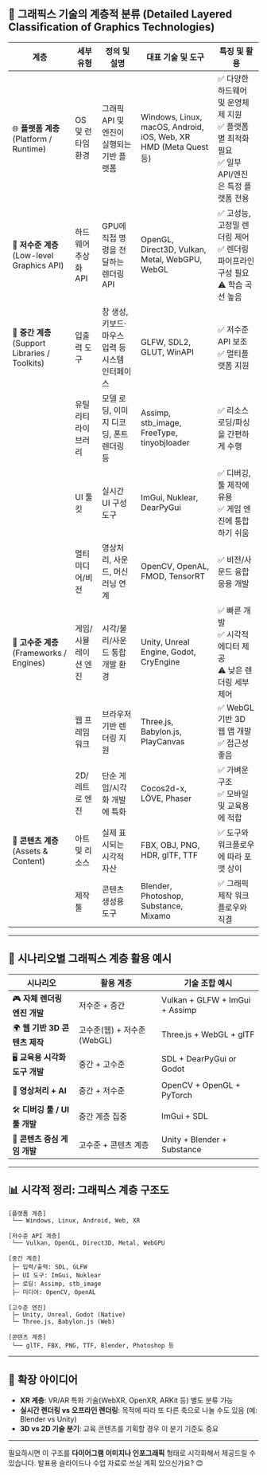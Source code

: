 ## 🎯 그래픽스 기술의 계층적 분류 (Detailed Layered Classification of Graphics Technologies)

| **계층** | **세부 유형** | **정의 및 설명** | **대표 기술 및 도구** | **특징 및 활용** |
|----------|---------------|------------------|------------------------|------------------|
| 🌐 **플랫폼 계층**<br>(Platform / Runtime) | OS 및 런타임 환경 | 그래픽 API 및 엔진이 실행되는 기반 플랫폼 | Windows, Linux, macOS, Android, iOS, Web, XR HMD (Meta Quest 등) | ✅ 다양한 하드웨어 및 운영체제 지원<br>✅ 플랫폼별 최적화 필요<br>✅ 일부 API/엔진은 특정 플랫폼 전용 |
| 🔧 **저수준 계층**<br>(Low-level Graphics API) | 하드웨어 추상화 API | GPU에 직접 명령을 전달하는 렌더링 API | OpenGL, Direct3D, Vulkan, Metal, WebGPU, WebGL | ✅ 고성능, 고정밀 렌더링 제어<br>✅ 렌더링 파이프라인 구성 필요<br>⚠️ 학습 곡선 높음 |
| 🧰 **중간 계층**<br>(Support Libraries / Toolkits) | 입출력 도구 | 창 생성, 키보드·마우스 입력 등 시스템 인터페이스 | GLFW, SDL2, GLUT, WinAPI | ✅ 저수준 API 보조<br>✅ 멀티플랫폼 지원 |
|  | 유틸리티 라이브러리 | 모델 로딩, 이미지 디코딩, 폰트 렌더링 등 | Assimp, stb_image, FreeType, tinyobjloader | ✅ 리소스 로딩/파싱을 간편하게 수행 |
|  | UI 툴킷 | 실시간 UI 구성 도구 | ImGui, Nuklear, DearPyGui | ✅ 디버깅, 툴 제작에 유용<br>✅ 게임 엔진에 통합하기 쉬움 |
|  | 멀티미디어/비전 | 영상처리, 사운드, 머신러닝 연계 | OpenCV, OpenAL, FMOD, TensorRT | ✅ 비전/사운드 융합 응용 개발 |
| 🧱 **고수준 계층**<br>(Frameworks / Engines) | 게임/시뮬레이션 엔진 | 시각/물리/사운드 통합 개발 환경 | Unity, Unreal Engine, Godot, CryEngine | ✅ 빠른 개발<br>✅ 시각적 에디터 제공<br>⚠️ 낮은 렌더링 세부 제어 |
|  | 웹 프레임워크 | 브라우저 기반 렌더링 지원 | Three.js, Babylon.js, PlayCanvas | ✅ WebGL 기반 3D 웹 앱 개발<br>✅ 접근성 좋음 |
|  | 2D/레트로 엔진 | 단순 게임/시각화 개발에 특화 | Cocos2d-x, LÖVE, Phaser | ✅ 가벼운 구조<br>✅ 모바일 및 교육용에 적합 |
| 🎨 **콘텐츠 계층**<br>(Assets & Content) | 아트 및 리소스 | 실제 표시되는 시각적 자산 | FBX, OBJ, PNG, HDR, glTF, TTF | ✅ 도구와 워크플로우에 따라 포맷 상이 |
|  | 제작툴 | 콘텐츠 생성용 도구 | Blender, Photoshop, Substance, Mixamo | ✅ 그래픽 제작 워크플로우와 직결 |

---

## 🧭 시나리오별 그래픽스 계층 활용 예시

| **시나리오** | 활용 계층 | 기술 조합 예시 |
|--------------|-----------|----------------|
| 🎮 **자체 렌더링 엔진 개발** | 저수준 + 중간 | Vulkan + GLFW + ImGui + Assimp |
| 🌍 **웹 기반 3D 콘텐츠 제작** | 고수준(웹) + 저수준(WebGL) | Three.js + WebGL + glTF |
| 🖥️ **교육용 시각화 도구 개발** | 중간 + 고수준 | SDL + DearPyGui or Godot |
| 🧠 **영상처리 + AI** | 중간 + 저수준 | OpenCV + OpenGL + PyTorch |
| 🛠️ **디버깅 툴 / UI 툴 개발** | 중간 계층 집중 | ImGui + SDL |
| 🎨 **콘텐츠 중심 게임 개발** | 고수준 + 콘텐츠 계층 | Unity + Blender + Substance |

---

## 📊 시각적 정리: 그래픽스 계층 구조도
```
[플랫폼 계층]
 └── Windows, Linux, Android, Web, XR

[저수준 API 계층]
 └── Vulkan, OpenGL, Direct3D, Metal, WebGPU

[중간 계층]
 ├─ 입력/출력: SDL, GLFW
 ├─ UI 도구: ImGui, Nuklear
 ├─ 로딩: Assimp, stb_image
 ├─ 미디어: OpenCV, OpenAL

[고수준 엔진]
 ├─ Unity, Unreal, Godot (Native)
 └─ Three.js, Babylon.js (Web)

[콘텐츠 계층]
 └── glTF, FBX, PNG, TTF, Blender, Photoshop 등
```

---

## 🧩 확장 아이디어

- **XR 계층**: VR/AR 특화 기술(WebXR, OpenXR, ARKit 등) 별도 분류 가능
- **실시간 렌더링 vs 오프라인 렌더링**: 목적에 따라 또 다른 축으로 나눌 수도 있음 (예: Blender vs Unity)
- **3D vs 2D 기술 분기**: 교육 콘텐츠를 기획할 경우 이 분기 기준도 중요

---

필요하시면 이 구조를 **다이어그램 이미지나 인포그래픽** 형태로 시각화해서 제공드릴 수 있습니다. 발표용 슬라이드나 수업 자료로 쓰실 계획 있으신가요? 😊
